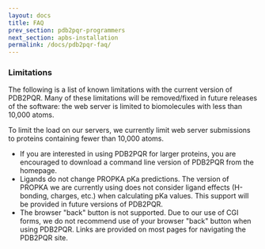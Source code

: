 ```yaml
---
layout: docs
title: FAQ
prev_section: pdb2pqr-programmers
next_section: apbs-installation
permalink: /docs/pdb2pqr-faq/
---
```


### Limitations

<p>The following is a list of known limitations with the current version of PDB2PQR. Many of these limitations will be removed/fixed in future releases of the software: the web server is limited to biomolecules with less than 10,000 atoms.</p>

<p>To limit the load on our servers, we currently limit web server submissions to proteins containing fewer than 10,000 atoms.</p>
<ul>
	<li>If you are interested in using PDB2PQR for larger proteins, you are encouraged to download a command line version of PDB2PQR from the homepage.</li>
	<li>Ligands do not change PROPKA pKa predictions. The version of PROPKA we are currently using does not consider ligand effects (H-bonding, charges, etc.) when calculating pKa values. This support will be provided in future versions of PDB2PQR.</li>
	<li>The browser "back" button is not supported. Due to our use of CGI forms, we do not recommend use of your browser "back" button when using PDB2PQR. Links are provided on most pages for navigating the PDB2PQR site.</li>
</ul>
